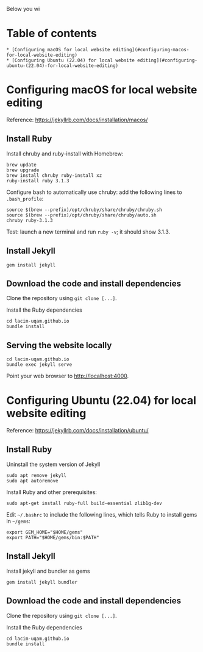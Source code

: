 Below you wi

# Table of contents

<!--ts-->
    * [Configuring macOS for local website editing](#configuring-macos-for-local-website-editing)
    * [Configuring Ubuntu (22.04) for local website editing](#configuring-ubuntu-(22.04)-for-local-website-editing)
<!--te-->


# Configuring macOS for local website editing

Reference: https://jekyllrb.com/docs/installation/macos/

## Install Ruby

Install chruby and ruby-install with Homebrew:

    brew update
    brew upgrade
    brew install chruby ruby-install xz
    ruby-install ruby 3.1.3

Configure bash to automatically use chruby: add the following lines to
`.bash_profile`:

    source $(brew --prefix)/opt/chruby/share/chruby/chruby.sh
    source $(brew --prefix)/opt/chruby/share/chruby/auto.sh
    chruby ruby-3.1.3

Test: launch a new terminal and run `ruby -v`; it should show 3.1.3.

## Install Jekyll

    gem install jekyll

## Download the code and install dependencies

Clone the repository using `git clone [...]`.

Install the Ruby dependencies

    cd lacim-uqam.github.io
    bundle install

## Serving the website locally

    cd lacim-uqam.github.io
    bundle exec jekyll serve

Point your web browser to [http://localhost:4000](http://localhost:4000).


# Configuring Ubuntu (22.04) for local website editing

Reference: https://jekyllrb.com/docs/installation/ubuntu/

## Install Ruby

Uninstall the system version of Jekyll

    sudo apt remove jekyll
    sudo apt autoremove

Install Ruby and other prerequisites:

    sudo apt-get install ruby-full build-essential zlib1g-dev

Edit `~/.bashrc` to include the following lines,
which tells Ruby to install gems in `~/gems`:

    export GEM_HOME="$HOME/gems"
    export PATH="$HOME/gems/bin:$PATH"

## Install Jekyll

Install jekyll and bundler as gems

    gem install jekyll bundler

## Download the code and install dependencies

Clone the repository using `git clone [...]`.

Install the Ruby dependencies

    cd lacim-uqam.github.io
    bundle install

